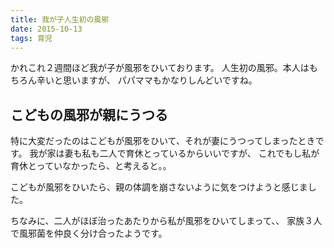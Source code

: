 ```yaml
---
title: 我が子人生初の風邪
date: 2015-10-13
tags: 育児
---
```


かれこれ２週間ほど我が子が風邪をひいております。
人生初の風邪。本人はもちろん辛いと思いますが、
パパママもかなりしんどいですね。

## こどもの風邪が親にうつる

特に大変だったのはこどもが風邪をひいて、それが妻にうつってしまったときです。
我が家は妻も私も二人で育休とっているからいいですが、
これでもし私が育休とっていなかったら、と考えると。。

こどもが風邪をひいたら、親の体調を崩さないように気をつけようと感じました。

ちなみに、二人がほぼ治ったあたりから私が風邪をひいてしまって、、
家族３人で風邪菌を仲良く分け合ったようです。
